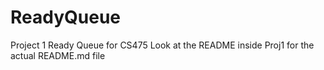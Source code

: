 # ReadyQueue
Project 1 Ready Queue for CS475
Look at the README inside Proj1 for the actual README.md file
